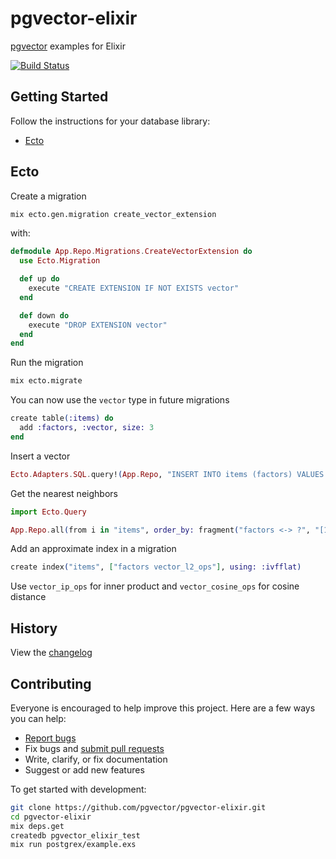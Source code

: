 # pgvector-elixir

[pgvector](https://github.com/pgvector/pgvector) examples for Elixir

[![Build Status](https://github.com/pgvector/pgvector-elixir/workflows/build/badge.svg?branch=master)](https://github.com/pgvector/pgvector-elixir/actions)

## Getting Started

Follow the instructions for your database library:

- [Ecto](#ecto)

## Ecto

Create a migration

```sh
mix ecto.gen.migration create_vector_extension
```

with:

```elixir
defmodule App.Repo.Migrations.CreateVectorExtension do
  use Ecto.Migration

  def up do
    execute "CREATE EXTENSION IF NOT EXISTS vector"
  end

  def down do
    execute "DROP EXTENSION vector"
  end
end
```

Run the migration

```sh
mix ecto.migrate
```

You can now use the `vector` type in future migrations

```elixir
create table(:items) do
  add :factors, :vector, size: 3
end
```

Insert a vector

```elixir
Ecto.Adapters.SQL.query!(App.Repo, "INSERT INTO items (factors) VALUES ('[1,2,3]')")
```

Get the nearest neighbors

```elixir
import Ecto.Query

App.Repo.all(from i in "items", order_by: fragment("factors <-> ?", "[1,2,3]"), limit: 5, select: i.id)
```

Add an approximate index in a migration

```elixir
create index("items", ["factors vector_l2_ops"], using: :ivfflat)
```

Use `vector_ip_ops` for inner product and `vector_cosine_ops` for cosine distance

## History

View the [changelog](https://github.com/pgvector/pgvector-elixir/blob/master/CHANGELOG.md)

## Contributing

Everyone is encouraged to help improve this project. Here are a few ways you can help:

- [Report bugs](https://github.com/pgvector/pgvector-elixir/issues)
- Fix bugs and [submit pull requests](https://github.com/pgvector/pgvector-elixir/pulls)
- Write, clarify, or fix documentation
- Suggest or add new features

To get started with development:

```sh
git clone https://github.com/pgvector/pgvector-elixir.git
cd pgvector-elixir
mix deps.get
createdb pgvector_elixir_test
mix run postgrex/example.exs
```
